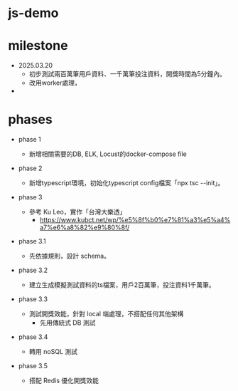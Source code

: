 # js-demo

# milestone

- 2025.03.20 
    - 初步測試兩百萬筆用戶資料、一千萬筆投注資料，開獎時間為5分鐘內。
    - 改用worker處理，
-

# phases

- phase 1
    - 新增相關需要的DB, ELK, Locust的docker-compose file

- phase 2
    - 新增typescript環境，初始化typescript config檔案「npx tsc --init」。

- phase 3
    - 參考 Ku Leo，實作「台灣大樂透」
        - https://www.kubct.net/wp/%e5%8f%b0%e7%81%a3%e5%a4%a7%e6%a8%82%e9%80%8f/

- phase 3.1
    - 先依據規則，設計 schema。

- phase 3.2
    - 建立生成模擬測試資料的ts檔案，用戶2百萬筆，投注資料1千萬筆。

- phase 3.3
    - 測試開獎效能，針對 local 端處理，不搭配任何其他架構
        - 先用傳統式 DB 測試

- phase 3.4
    - 轉用 noSQL 測試 

- phase 3.5
    - 搭配 Redis 優化開獎效能